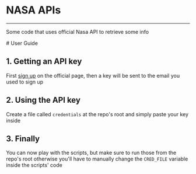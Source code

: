 # NASA APIs

---

Some code that uses official Nasa API to retrieve some info

# User Guide

## 1. Getting an API key

First [sign up](https://api.nasa.gov/#signUp) on the official page, then a key will be sent to the email you used to sign up

## 2. Using the API key

Create a file called `credentials` at the repo's root and simply paste your key inside

## 3. Finally

You can now play with the scripts, but make sure to run those from the repo's root otherwise you'll have to manually change the `CRED_FILE` variable inside the scripts' code